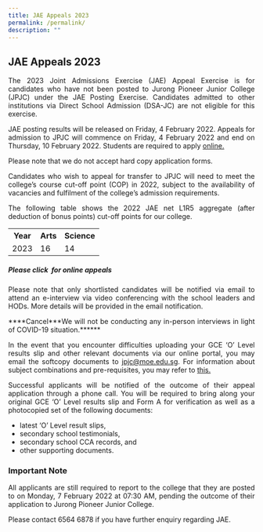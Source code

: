 ```yaml
---
title: JAE Appeals 2023
permalink: /permalink/
description: ""
---
```

<div align=justify>
<h2>JAE Appeals 2023</h2>
	


<p>The 2023 Joint Admissions Exercise (JAE) Appeal Exercise is for candidates who have not been posted to Jurong Pioneer Junior College (JPJC) under the JAE Posting Exercise. Candidates admitted to other institutions via Direct School Admission (DSA-JC) are not eligible for this exercise.</p>

<p>JAE posting results will be released on Friday, 4 February 2022. Appeals for admission to JPJC will commence on Friday, 4 February 2022 and end on Thursday, 10 February 2022. Students are required to apply <a href="http://jae.jpjc.edu.sg/">online.</a>
<p>Please note that we do not accept hard copy application forms.</P>

<p>Candidates who wish to appeal for transfer to JPJC will need to meet the college’s course cut-off point (COP) in 2022, subject to the availability of vacancies and fulfilment of the college’s admission requirements.</P>

<p>The following table shows the 2022 JAE net L1R5 aggregate (after deduction of bonus points) cut-off points for our college.</P>

         
<table style=”width:100%”>  
<tr>  
<th>Year</th>  
<th>Arts</th>  
<th>Science</th>  
</tr>  
  
<tr>  
<td>2023</td>  
<td>16</td>  
<td>14</td>  
</tr>
</table>

<h5>Please click  for online appeals</h5>

<p>Please note that only shortlisted candidates will be notified via email to attend an e-interview via video conferencing with the school leaders and HODs. More details will be provided in the email notification. </P>
	
<P>	****Cancel***We will not be conducting any in-person interviews in light of COVID-19 situation.******</p>

<p>In the event that you encounter difficulties uploading your GCE ‘O’ Level results slip and other relevant documents via our online portal, you may email the softcopy documents to <a href="jpjc@moe.edu.sg">jpjc@moe.edu.sg</a>. For information about subject combinations and pre-requisites, you may refer to <a href="https://www.jpjc.moe.edu.sg/about/subject-combination">this.</a></p>

<p>Successful applicants will be notified of the outcome of their appeal application through a phone call. You will be required to bring along your original GCE ‘O’ Level results slip and Form A for verification as well as a photocopied set of the following documents:</p>
<ul><li>latest ‘O’ Level result slips,</li>
<li>secondary school testimonials,</li>
<li>secondary school CCA records, and</li>
<li>other supporting documents.</li></ul>

<h3>Important Note</h3>
<p>All applicants are still required to report to the college that they are posted to on Monday, 7 February 2022 at 07:30 AM, pending the outcome of their application to Jurong Pioneer Junior College.</p>

<p>Please contact 6564 6878 if you have further enquiry regarding JAE.</p></div>